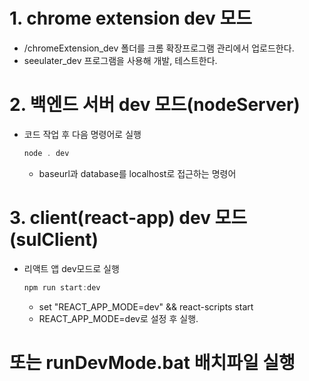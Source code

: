 # 1. chrome extension dev 모드

- /chromeExtension_dev 폴더를 크롬 확장프로그램 관리에서 업로드한다.
- seeulater_dev 프로그램을 사용해 개발, 테스트한다.

# 2. 백엔드 서버 dev 모드(nodeServer)

- 코드 작업 후 다음 명령어로 실행

  ```powershell
  node . dev
  ```

  - baseurl과 database를  localhost로 접근하는 명령어

# 3. client(react-app) dev 모드(sulClient)

- 리액트 앱 dev모드로 실행

  ```powershell
  npm run start:dev
  ```

  - set \"REACT_APP_MODE=dev\" && react-scripts start
  - REACT_APP_MODE=dev로 설정 후 실행.

# 또는 runDevMode.bat 배치파일 실행



